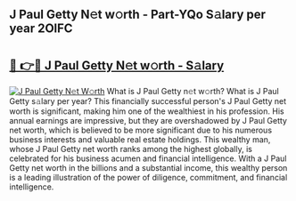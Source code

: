 ## J Paul Getty N𝚎t w𝚘rth - Part-YQo S𝚊lary per year 2OlFC

# <h2><a href="http://gc49x4h.nevu.top/?p=J+Paul+Getty">🔗 👉🔴 J Paul Getty N𝚎t w𝚘rth - S𝚊lary</a></h2>

[![J Paul Getty N𝚎t W𝚘rth](https://i.imgur.com/Oavwk0R.jpeg)](http://gc49x4h.nevu.top/?p=J+Paul+Getty)
What is J Paul Getty n𝚎t w𝚘rth? What is J Paul Getty s𝚊lary per year?
This financially successful person's J Paul Getty net worth is significant, making him one of the wealthiest in his profession. His annual earnings are impressive, but they are overshadowed by J Paul Getty net worth, which is believed to be more significant due to his numerous business interests and valuable real estate holdings. This wealthy man, whose J Paul Getty net worth ranks among the highest globally, is celebrated for his business acumen and financial intelligence. With a J Paul Getty net worth in the billions and a substantial income, this wealthy person is a leading illustration of the power of diligence, commitment, and financial intelligence.
